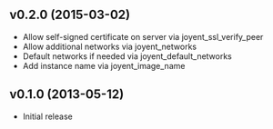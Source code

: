 v0.2.0 (2015-03-02)
-------------------
- Allow self-signed certificate on server via joyent_ssl_verify_peer
- Allow additional networks via joyent_networks
- Default networks if needed via joyent_default_networks
- Add instance name via joyent_image_name

v0.1.0 (2013-05-12)
-------------------
* Initial release
